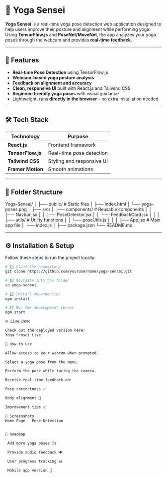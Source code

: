 # 🧘 Yoga Sensei

**Yoga Sensei** is a real-time yoga pose detection web application designed to help users improve their posture and alignment while performing yoga.  
Using **TensorFlow.js** and **PoseNet/MoveNet**, the app analyzes your yoga poses through the webcam and provides **real-time feedback**.

---

## 🚀 Features

- **Real-time Pose Detection** using TensorFlow.js  
- **Webcam-based yoga posture analysis**  
- **Feedback on alignment and accuracy**  
- **Clean, responsive UI** built with React.js and Tailwind CSS  
- **Beginner-friendly yoga poses** with visual guidance  
- Lightweight, runs **directly in the browser** – no extra installation needed  

---

## 🛠️ Tech Stack

| Technology        | Purpose                     |
|-------------------|----------------------------|
| **React.js**      | Frontend framework         |
| **TensorFlow.js** | Real-time pose detection   |
| **Tailwind CSS**  | Styling and responsive UI  |
| **Framer Motion** | Smooth animations          |

---

## 📂 Folder Structure

Yoga-Sensei/
│
├── public/ # Static files
│ ├── index.html
│ └── yoga-poses.png
│
├── src/
│ ├── components/ # Reusable components
│ │ ├── Navbar.jsx
│ │ ├── PoseDetector.jsx
│ │ └── FeedbackCard.jsx
│ │
│ ├── utils/ # Utility functions
│ │ └── poseUtils.js
│ │
│ ├── App.jsx # Main app file
│ └── index.js
│
├── package.json
└── README.md


---

## ⚙️ Installation & Setup

Follow these steps to run the project locally:

```bash
# 1️⃣ Clone the repository
git clone https://github.com/yourusername/yoga-sensei.git

# 2️⃣ Navigate into the folder
cd yoga-sensei

# 3️⃣ Install dependencies
npm install

# 4️⃣ Run the development server
npm start

🌐 Live Demo

Check out the deployed version here:
Yoga Sensei Live

🎯 How to Use

Allow access to your webcam when prompted.

Select a yoga pose from the menu.

Perform the pose while facing the camera.

Receive real-time feedback on:

Pose correctness ✅

Body alignment 🧍

Improvement tips 📈

📸 Screenshots
Home Page	Pose Detection

	
📝 Roadmap

 Add more yoga poses 🧘‍♀️

 Provide audio feedback 🔊

 User progress tracking 📊

 Mobile app version 📱
